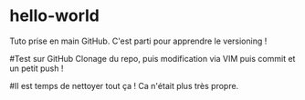 # hello-world
Tuto prise en main GitHub.
C'est parti pour apprendre le versioning !

#Test sur GitHub
Clonage du repo, puis modification via VIM puis commit et un petit push !

#Il est temps de nettoyer tout ça !
Ca n'était plus très propre.

